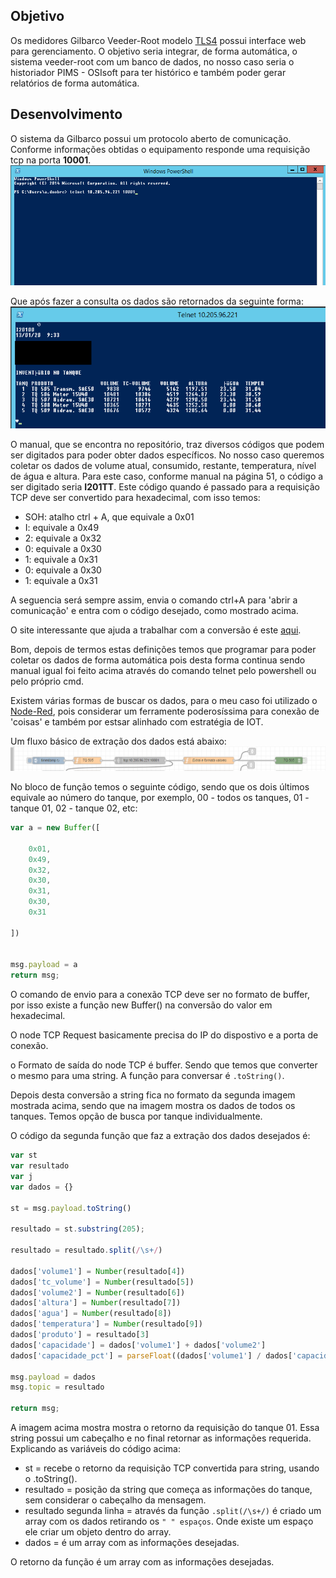 
## Objetivo

Os medidores Gilbarco Veeder-Root modelo [TLS4](https://www.gilbarco.com/br/produtos/medicao-e-monitoramento/tls4) possui interface web para gerenciamento.
O objetivo seria integrar, de forma automática, o sistema veeder-root com um banco de dados, no nosso caso seria o historiador PIMS - OSIsoft para ter histórico e também poder gerar relatórios de forma automática.

## Desenvolvimento

O sistema da Gilbarco possui um protocolo aberto de comunicação.
Conforme informações obtidas o equipamento responde uma requisição tcp na porta **10001**.
<img src="https://github.com/dedynobre/lendo-valores-medidores-veeder-root/blob/master/imagens/img-01.png"/>

Que após fazer a consulta os dados são retornados da seguinte forma:
<img src="https://github.com/dedynobre/lendo-valores-medidores-veeder-root/blob/master/imagens/img-02.png"/>

O manual, que se encontra no repositório, traz diversos códigos que podem ser digitados para poder obter dados específicos.
No nosso caso queremos coletar os dados de volume atual, consumido, restante, temperatura, nível de água e altura.
Para este caso, conforme manual na página 51, o código a ser digitado seria **<SOH>I201TT**.
Este código quando é passado para a requisição TCP deve ser convertido para hexadecimal, com isso temos:
+ SOH: atalho ctrl + A, que equivale a 0x01
+ I: equivale a 0x49
+ 2: equivale a 0x32
+ 0: equivale a 0x30
+ 1: equivale a 0x31
+ 0: equivale a 0x30
+ 1: equivale a 0x31

A seguencia será sempre assim, envia o comando ctrl+A para 'abrir a comunicação' e entra com o código desejado, como mostrado acima.

O site interessante que ajuda a trabalhar com a conversão é este [aqui](http://www.insecuritynet.com.br/ferramentas-online/converter-texto-para-hexadecimal).

Bom, depois de termos estas definições temos que programar para poder coletar os dados de forma automática pois desta forma continua sendo manual igual foi feito acima através do comando telnet pelo powershell ou pelo próprio cmd.

Existem várias formas de buscar os dados, para o meu caso foi utilizado o [Node-Red](https://nodered.org/), pois considerar um ferramente poderosíssima para conexão de 'coisas' e também por estsar alinhado com estratégia de IOT.

Um fluxo básico de extração dos dados está abaixo:
<img src="https://github.com/dedynobre/lendo-valores-medidores-veeder-root/blob/master/imagens/img-03.png"/>
 
No bloco de função temos o seguinte código, sendo que os dois últimos equivale ao número do tanque, por exemplo, 00 - todos os tanques, 01 - tanque 01, 02 - tanque 02, etc:
```javascript
var a = new Buffer([

	0x01,
	0x49,
	0x32,
	0x30,
	0x31,
	0x30,
	0x31
	
])


msg.payload = a
return msg;
```

O comando de envio para a conexão TCP deve ser no formato de buffer, por isso existe a função new Buffer() na conversão do valor em hexadecimal.

O node TCP Request basicamente precisa do IP do dispostivo e a porta de conexão.

o Formato de saída do node TCP é buffer. Sendo que temos que converter o mesmo para uma string. A função para conversar é `.toString()`.

Depois desta conversão a string fica no formato da segunda imagem mostrada acima, sendo que na imagem mostra os dados de todos os tanques. Temos opção de busca por tanque individualmente.

O código da segunda função que faz a extração dos dados desejados é:

```javascript
var st
var resultado
var j
var dados = {}

st = msg.payload.toString()

resultado = st.substring(205);

resultado = resultado.split(/\s+/)

dados['volume1'] = Number(resultado[4])
dados['tc_volume'] = Number(resultado[5]) 
dados['volume2'] = Number(resultado[6])
dados['altura'] = Number(resultado[7])
dados['agua'] = Number(resultado[8])
dados['temperatura'] = Number(resultado[9])
dados['produto'] = resultado[3]
dados['capacidade'] = dados['volume1'] + dados['volume2']
dados['capacidade_pct'] = parseFloat((dados['volume1'] / dados['capacidade']) * 100).toFixed(2)

msg.payload = dados
msg.topic = resultado

return msg;
```

A imagem acima mostra mostra o retorno da requisição do tanque 01. Essa string possui um cabeçalho e no final retornar as informações requerida.
Explicando as variáveis do código acima:
+ st = recebe o retorno da requisição TCP convertida para string, usando o .toString().
+ resultado = posição da string que começa as informações do tanque, sem considerar o cabeçalho da mensagem.
+ resultado segunda linha = através da função `.split(/\s+/)` é criado um array com os dados retirando os `" " espaços`. Onde existe um espaço ele criar um objeto dentro do array.
+ dados = é um array com as informações desejadas.

O retorno da função é um array com as informações desejadas.
